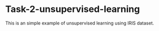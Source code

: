 # Task-2-unsupervised-learning
This is an simple example of unsupervised learning using IRIS dataset.
